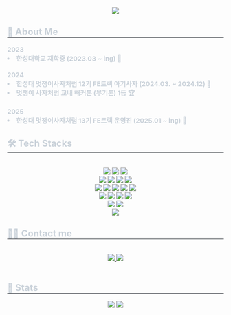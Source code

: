 <div align= "center">
    <img src="https://github.com/user-attachments/assets/8b01ba63-c2c5-4e0e-8d26-d6048ee018bf" />
    </div>
    <div style="text-align: left;"> 
    <h2 style="border-bottom: 1px solid #21262d; color: #c9d1d9;"> 👀 About Me </h2>  
    <div style="font-weight: 700; font-size: 15px; text-align: left; color: #c9d1d9;"> 2023</li><li> 한성대학교 재학중 (2023.03 ~ ing) 🏫</li></li><br>2024</li><li> 한성대 멋쟁이사자처럼 12기 FE트랙 아기사자 (2024.03. ~ 2024.12) 🦁</li><li> 멋쟁이 사자처럼 교내 해커톤 (부기톤) 1등 🏆</li></li><br>2025</li><li> 한성대 멋쟁이사자처럼 13기 FE트랙 운영진 (2025.01 ~ ing) 🦁 </div> 
    </div>
    <div style="text-align: left;">
    <h2 style="border-bottom: 1px solid #21262d; color: #c9d1d9;"> 🛠️ Tech Stacks </h2> <br> 
    <div  align= "center">
          <img src="https://img.shields.io/badge/C-A8B9CC?style=for-the-badge&logo=C&logoColor=white">
          <img src="https://img.shields.io/badge/C++-00599C?style=for-the-badge&logo=C%2B%2B&logoColor=white">
        <img src="https://img.shields.io/badge/Python-3776AB?style=for-the-badge&logo=Python&logoColor=white">
          <br>
        <img src="https://img.shields.io/badge/HTML5-E34F26?style=for-the-badge&logo=HTML5&logoColor=white">
          <img src="https://img.shields.io/badge/Java-007396?style=for-the-badge&logo=Java&logoColor=white">
        <img src="https://img.shields.io/badge/Javascript-F7DF1E?style=for-the-badge&logo=Javascript&logoColor=white">
        <img src="https://img.shields.io/badge/React-61DAFB?style=for-the-badge&logo=React&logoColor=white">
        <br>
        <img src="https://img.shields.io/badge/Bootstrap-7952B3?style=for-the-badge&logo=Bootstrap&logoColor=white">
          <img src="https://img.shields.io/badge/CSS3-1572B6?style=for-the-badge&logo=CSS3&logoColor=white">   
        <img src="https://img.shields.io/badge/Sass-CC6699?style=for-the-badge&logo=Sass&logoColor=white">
          <img src="https://img.shields.io/badge/Tailwind CSS-06B6D4?style=for-the-badge&logo=Tailwind CSS&logoColor=white">
          <img src="https://img.shields.io/badge/StyledComponents-DB7093?style=for-the-badge&logo=StyledComponents&logoColor=white">
        <br>
          <img src="https://img.shields.io/badge/Figma-F24E1E?style=for-the-badge&logo=Figma&logoColor=white">
        <img src="https://img.shields.io/badge/Notion-000000?style=for-the-badge&logo=Notion&logoColor=white">
         <img src="https://img.shields.io/badge/Discord-5865F2?style=for-the-badge&logo=Discord&logoColor=white">
          <img src="https://img.shields.io/badge/Github-181717?style=for-the-badge&logo=Github&logoColor=white">
          <br/>
          <img src="https://img.shields.io/badge/Prettier-F7B93E?style=for-the-badge&logo=Prettier&logoColor=white">
         <img src="https://img.shields.io/badge/Eslint-4B32C3?style=for-the-badge&logo=Eslint&logoColor=white">
          <br/>
       <img src="https://img.shields.io/badge/MySQL-4479A1?style=for-the-badge&logo=MySQL&logoColor=white">
          </div>
    </div>
    <div style="text-align: left;">
    <h2 style="border-bottom: 1px solid #21262d; color: #c9d1d9;"> 🧑‍💻 Contact me </h2> <br> 
    <div align= "center"> <a href=https://velog.io/@nyun-nye> <img src="https://img.shields.io/badge/Velog-20C997?style=for-the-badge&logo=Velog&logoColor=white&link=https://velog.io/@nyun-nye"> </a>
         <a href=mailto:2371058@hansung.ac.kr> <img src="https://img.shields.io/badge/Gmail-EA4335?style=for-the-badge&logo=Gmail&logoColor=white&link=mailto:2371058@hansung.ac.kr"> </a>
          </div>  <br> 
    <div align= "center">  </div> 
    </div>
    <div style="text-align: left;"> 
    <h2 style="border-bottom: 1px solid #21262d; color: #c9d1d9;"> 🏅 Stats </h2> <div align= "center"> <img src="https://github-readme-stats.vercel.app/api?username=nyun-nye&bg_color=60,fafafa,fdd3d3&title_color=e70453&text_color=e70453"
         /> <img src="https://github-readme-stats.vercel.app/api/top-langs/?username=nyun-nye&layout=compact&bg_color=60,fafafa,fdd3d3&title_color=e70453&text_color=e70453"
           /> </div> 
    </div>
    

